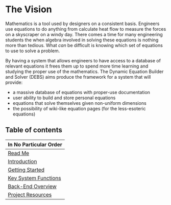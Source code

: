 # The Vision

Mathematics is a tool used by designers on a consistent
basis. Engineers use equations to do anything from
calculate heat flow to measure the forces on a skyscraper
on a windy day. There comes a time for many engineering
students the when algebra involved in solving these equations
is nothing more than tedious. What *can* be difficult is knowing
which set of equations to use to solve a problem.

By having a system that allows engineers to have access to
a database of relevant equations it frees them up
to spend more time learning and studying the proper
use of the mathematics. The Dynamic Equation Builder
and Solver (DEBS) aims produce the framework for
a system that will provide:

* a massive database of equations with proper-use documentation
* user ability to build and store personal equations
* equations that solve themselves given non-uniform dimensions
* the possibility of wiki-like equation pages (for the less-esoteric equations)


## Table of contents

| In No Particular Order |
| ----------------- |
| [Read Me](https://github.com/sandtrick/simple_solver)|
| [Introduction](https://github.com/sandtrick/simple_solver/blob/master/documentation/introduction.md) |
| [Getting Started](https://github.com/sandtrick/simple_solver/blob/master/documentation/getting_started.md) |
| [Key System Functions](https://github.com/sandtrick/simple_solver/blob/master/documentation/key_system_functions.md) |
| [Back-End Overview](https://github.com/sandtrick/simple_solver/blob/master/documentation/back-end-overview.md) |
| [Project Resources](https://github.com/sandtrick/simple_solver/blob/master/documentation/back-end-overview.md) |
